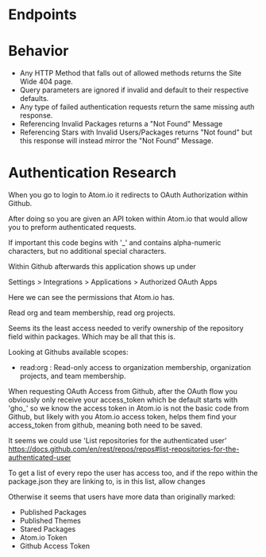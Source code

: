 # Endpoints

# Behavior

* Any HTTP Method that falls out of allowed methods returns the Site Wide 404 page.
* Query parameters are ignored if invalid and default to their respective defaults.
* Any type of failed authentication requests return the same missing auth response.
* Referencing Invalid Packages returns a "Not Found" Message
* Referencing Stars with Invalid Users/Packages returns "Not found" but this response will instead mirror the "Not Found" Message.

# Authentication Research

When you go to login to Atom.io it redirects to OAuth Authorization within Github.

After doing so you are given an API token within Atom.io that would allow you to preform authenticated requests.

If important this code begins with '_' and contains alpha-numeric characters, but no additional special characters.

Within Github afterwards this application shows up under

Settings > Integrations > Applications > Authorized OAuth Apps

Here we can see the permissions that Atom.io has.

Read org and team membership, read org projects.

Seems its the least access needed to verify ownership of the repository field within packages. Which may be all that this is.

Looking at Githubs available scopes:


* read:org : Read-only access to organization membership, organization projects, and team membership.

When requesting OAuth Access from Github, after the OAuth flow you obviously only receive your access_token which be default starts with 'gho_' so we know the access token in Atom.io is not the basic code from Github, but likely with you Atom.io access token, helps them find your access_token from github, meaning both need to be saved.

It seems we could use 'List repositories for the authenticated user'
https://docs.github.com/en/rest/repos/repos#list-repositories-for-the-authenticated-user

To get a list of every repo the user has access too, and if the repo within the package.json they are linking to, is in this list, allow changes

Otherwise it seems that users have more data than originally marked:
* Published Packages
* Published Themes
* Stared Packages
* Atom.io Token
* Github Access Token

